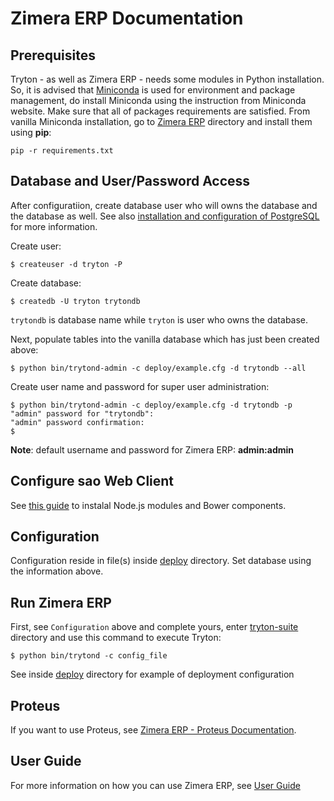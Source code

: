 # Zimera ERP Documentation

## Prerequisites

Tryton - as well as Zimera ERP - needs some modules in Python installation. So, it is advised that [Miniconda](https://conda.io/miniconda.html) is used for environment and package management, do install Miniconda using the instruction from Miniconda website. Make sure that all of packages requirements are satisfied. From vanilla Miniconda installation, go to [Zimera ERP](../tryton-suite/) directory and install them using **pip**:

```
pip -r requirements.txt
```

## Database and User/Password Access

After configuratiion, create database user who will owns the database and the database as well. See also [installation and configuration of PostgreSQL](postgresql/) for more information.

Create user:

```
$ createuser -d tryton -P
```

Create database:

```
$ createdb -U tryton trytondb
```

`trytondb` is database name while `tryton` is user who owns the database.

Next, populate tables into the vanilla database which has just been created above:

```
$ python bin/trytond-admin -c deploy/example.cfg -d trytondb --all
```

Create user name and password for super user administration:

```
$ python bin/trytond-admin -c deploy/example.cfg -d trytondb -p
"admin" password for "trytondb": 
"admin" password confirmation: 
$
```

**Note**: default username and password for Zimera ERP: **admin:admin**

## Configure **sao** Web Client

See [this guide](client-sao/) to instalal Node.js modules and Bower components.

## Configuration

Configuration reside in file(s) inside [deploy](../tryton-suite/deploy/) directory. Set database using the information above.


## Run Zimera ERP

First, see `Configuration` above and complete yours, enter [tryton-suite](../tryton-suite/) directory and use this command to execute Tryton:

```
$ python bin/trytond -c config_file
```

See inside [deploy](../tryton-suite/deploy) directory for example of deployment configuration

## Proteus

If you want to use Proteus, see [Zimera ERP - Proteus Documentation](proteus/).

## User Guide

For more information on how you can use Zimera ERP, see [User Guide](user-guide/)
